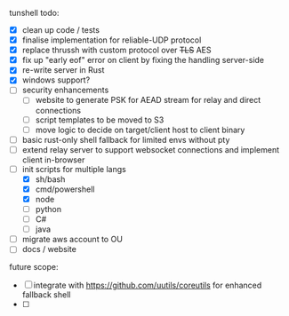tunshell todo:

 - [x] clean up code / tests 
 - [x] finalise implementation for reliable-UDP protocol
 - [x] replace thrussh with custom protocol over ~~TLS~~ AES
 - [x] fix up "early eof" error on client by fixing the handling server-side
 - [x] re-write server in Rust
 - [x] windows support?
 - [ ] security enhancements
    - [ ] website to generate PSK for AEAD stream for relay and direct connections
    - [ ] script templates to be moved to S3
    - [ ] move logic to decide on target/client host to client binary
 - [ ] basic rust-only shell fallback for limited envs without pty 
 - [ ] extend relay server to support websocket connections and implement client in-browser
 - [ ] init scripts for multiple langs
    - [x] sh/bash
    - [x] cmd/powershell
    - [x] node
    - [ ] python
    - [ ] C#
    - [ ] java
 - [ ] migrate aws account to OU
 - [ ] docs / website

future scope:

 - [ ] integrate with https://github.com/uutils/coreutils for enhanced fallback shell
 - [ ] 